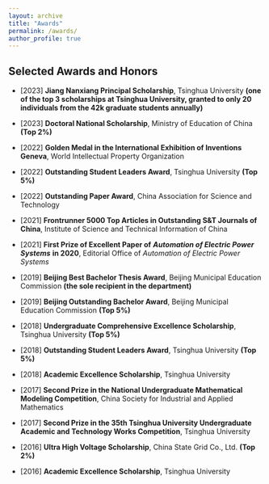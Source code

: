 ```yaml
---
layout: archive
title: "Awards"
permalink: /awards/
author_profile: true
---
```


## Selected Awards and Honors

* [2023] **Jiang Nanxiang Principal Scholarship**, Tsinghua University **(one of the top 3 scholarships at Tsinghua University, granted to only 20 individuals from the 42k graduate students annually)**
* [2023] **Doctoral National Scholarship**, Ministry of Education of China **(Top 2%)**
* [2022] **Golden Medal in the International Exhibition of Inventions Geneva**, World Intellectual Property Organization
* [2022] **Outstanding Student Leaders Award**, Tsinghua University **(Top 5%)**
* [2022] **Outstanding Paper Award**, China Association for Science and Technology
* [2021] **Frontrunner 5000 Top Articles in Outstanding S&T Journals of China**, Institute of Science and Technical Information of China
* [2021] **First Prize of Excellent Paper of** ***Automation of Electric Power Systems*** **in 2020**, Editorial Office of *Automation of Electric Power Systems*

* [2019] **Beijing Best Bachelor Thesis Award**, Beijing Municipal Education Commission **(the sole recipient in the department)**
* [2019] **Beijing Outstanding Bachelor Award**, Beijing Municipal Education Commission **(Top 5%)**
* [2018] **Undergraduate Comprehensive Excellence Scholarship**, Tsinghua University  **(Top 5%)**
* [2018] **Outstanding Student Leaders Award**, Tsinghua University  **(Top 5%)**
* [2018] **Academic Excellence Scholarship**, Tsinghua University 
* [2017] **Second Prize in the National Undergraduate Mathematical Modeling Competition**, China Society for Industrial and Applied Mathematics
* [2017] **Second Prize in the 35th Tsinghua University Undergraduate Academic and Technology Works Competition**, Tsinghua University 
* [2016] **Ultra High Voltage Scholarship**, China State Grid Co., Ltd. **(Top 2%)**
* [2016] **Academic Excellence Scholarship**, Tsinghua University 

